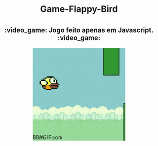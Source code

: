 <h1> <p align= "center">  Game-Flappy-Bird <h1>
 </p>



<h2> <p align= "center"> :video_game:  Jogo feito apenas em Javascript. :video_game: </h2>
</p>

<p align= "center"> 
  <img width="300" height="300" src="https://github.com/adrianysouzaa/Game-Flappy-Bird/blob/master/flappy%20bird.gif">
</p>
